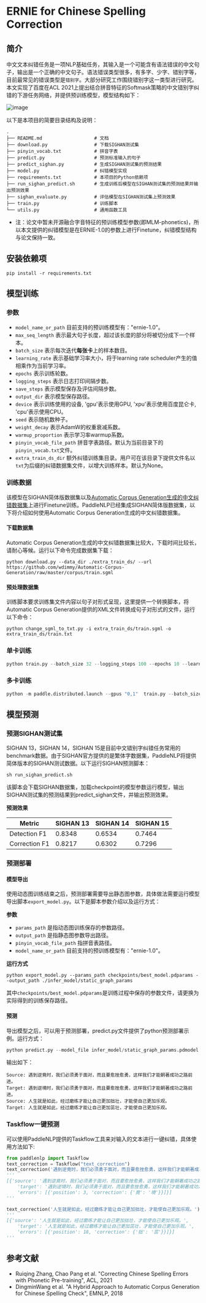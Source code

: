 # ERNIE for Chinese Spelling Correction

## 简介

中文文本纠错任务是一项NLP基础任务，其输入是一个可能含有语法错误的中文句子，输出是一个正确的中文句子。语法错误类型很多，有多字、少字、错别字等，目前最常见的错误类型是`错别字`。大部分研究工作围绕错别字这一类型进行研究。本文实现了百度在ACL 2021上提出结合拼音特征的Softmask策略的中文错别字纠错的下游任务网络，并提供预训练模型，模型结构如下：

![image](https://user-images.githubusercontent.com/10826371/131974040-fc84ec04-566f-4310-9839-862bfb27172e.png)

以下是本项目的简要目录结构及说明：

```text
.
├── README.md                   # 文档
├── download.py                 # 下载SIGHAN测试集
├── pinyin_vocab.txt            # 拼音字表
├── predict.py                  # 预测标准输入的句子
├── predict_sighan.py           # 生成SIGHAN测试集的预测结果
├── model.py                    # 纠错模型实现
├── requirements.txt            # 本项目的Python依赖项
├── run_sighan_predict.sh       # 生成训练后模型在SIGHAN测试集的预测结果并输出预测效果
├── sighan_evaluate.py          # 评估模型在SIGHAN测试集上预测效果
├── train.py                    # 训练脚本
└── utils.py                    # 通用函数工具
```

* 注：论文中暂未开源融合字音特征的预训练模型参数(即MLM-phonetics)，所以本文提供的纠错模型是在ERNIE-1.0的参数上进行Finetune，纠错模型结构与论文保持一致。

## 安装依赖项
```
pip install -r requirements.txt
```

## 模型训练

### 参数
- `model_name_or_path` 目前支持的预训练模型有："ernie-1.0"。
- `max_seq_length` 表示最大句子长度，超过该长度的部分将被切分成下一个样本。
- `batch_size` 表示每次迭代**每张卡**上的样本数目。
- `learning_rate` 表示基础学习率大小，将于learning rate scheduler产生的值相乘作为当前学习率。
- `epochs` 表示训练轮数。
- `logging_steps` 表示日志打印间隔步数。
- `save_steps` 表示模型保存及评估间隔步数。
- `output_dir` 表示模型保存路径。
- `device` 表示训练使用的设备, 'gpu'表示使用GPU, 'xpu'表示使用百度昆仑卡, 'cpu'表示使用CPU。
- `seed` 表示随机数种子。
- `weight_decay` 表示AdamW的权重衰减系数。
- `warmup_proportion` 表示学习率warmup系数。
- `pinyin_vocab_file_path` 拼音字表路径。默认为当前目录下的`pinyin_vocab.txt`文件。
- `extra_train_ds_dir` 额外纠错训练集目录。用户可在该目录下提供文件名以`txt`为后缀的纠错数据集文件，以增大训练样本。默认为None。

### 训练数据

该模型在SIGHAN简体版数据集以及[Automatic Corpus Generation生成的中文纠错数据集](https://github.com/wdimmy/Automatic-Corpus-Generation/blob/master/corpus/train.sgml)上进行Finetune训练。PaddleNLP已经集成SIGHAN简体版数据集，以下将介绍如何使用Automatic Corpus Generation生成的中文纠错数据集。

#### 下载数据集

Automatic Corpus Generation生成的中文纠错数据集比较大，下载时间比较长，请耐心等候。运行以下命令完成数据集下载：

```
python download.py --data_dir ./extra_train_ds/ --url https://github.com/wdimmy/Automatic-Corpus-Generation/raw/master/corpus/train.sgml
```

#### 预处理数据集

训练脚本要求训练集文件内容以句子对形式呈现，这里提供一个转换脚本，将Automatic Corpus Generation提供的XML文件转换成句子对形式的文件，运行以下命令：

```
python change_sgml_to_txt.py -i extra_train_ds/train.sgml -o extra_train_ds/train.txt
```

### 单卡训练

```python
python train.py --batch_size 32 --logging_steps 100 --epochs 10 --learning_rate 5e-5 --model_name_or_path ernie-1.0 --output_dir ./checkpoints/ --extra_train_ds_dir ./extra_train_ds/ --max_seq_length 192
```

### 多卡训练

```python
python -m paddle.distributed.launch --gpus "0,1"  train.py --batch_size 32 --logging_steps 100 --epochs 10 --learning_rate 5e-5 --model_name_or_path ernie-1.0 --output_dir ./checkpoints/ --extra_train_ds_dir ./extra_train_ds/ --max_seq_length 192
```

## 模型预测

### 预测SIGHAN测试集

SIGHAN 13，SIGHAN 14，SIGHAN 15是目前中文错别字纠错任务常用的benchmark数据。由于SIGHAN官方提供的是繁体字数据集，PaddleNLP将提供简体版本的SIGHAN测试数据。以下运行SIGHAN预测脚本：

```shell
sh run_sighan_predict.sh
```

该脚本会下载SIGHAN数据集，加载checkpoint的模型参数运行模型，输出SIGHAN测试集的预测结果到predict_sighan文件，并输出预测效果。

**预测效果**

| Metric       | SIGHAN 13 | SIGHAN 14 | SIGHAN 15 |
| -------------| --------- | --------- |---------  |
| Detection F1 | 0.8348    | 0.6534    | 0.7464    |
| Correction F1| 0.8217    | 0.6302    | 0.7296    |

### 预测部署

#### 模型导出

使用动态图训练结束之后，预测部署需要导出静态图参数，具体做法需要运行模型导出脚本`export_model.py`。以下是脚本参数介绍以及运行方式：

**参数**
- `params_path` 是指动态图训练保存的参数路径。
- `output_path` 是指静态图参数导出路径。
- `pinyin_vocab_file_path` 指拼音表路径。
- `model_name_or_path` 目前支持的预训练模型有："ernie-1.0"。

**运行方式**

```shell
python export_model.py --params_path checkpoints/best_model.pdparams --output_path ./infer_model/static_graph_params
```

其中`checkpoints/best_model.pdparams`是训练过程中保存的参数文件，请更换为实际得到的训练保存路径。

#### 预测

导出模型之后，可以用于预测部署，predict.py文件提供了python预测部署示例。运行方式：

```python
python predict.py --model_file infer_model/static_graph_params.pdmodel --params_file infer_model/static_graph_params.pdiparams
```

输出如下：
```
Source: 遇到逆竟时，我们必须勇于面对，而且要愈挫愈勇，这样我们才能朝著成功之路前进。
Target: 遇到逆境时，我们必须勇于面对，而且要愈挫愈勇，这样我们才能朝著成功之路前进。
Source: 人生就是如此，经过磨练才能让自己更加拙壮，才能使自己更加乐观。
Target: 人生就是如此，经过磨练才能让自己更加茁壮，才能使自己更加乐观。
```

### Taskflow一键预测
可以使用PaddleNLP提供的Taskflow工具来对输入的文本进行一键纠错，具体使用方法如下:

```python
from paddlenlp import Taskflow
text_correction = Taskflow("text_correction")
text_correction('遇到逆竟时，我们必须勇于面对，而且要愈挫愈勇，这样我们才能朝著成功之路前进。')
'''
[{'source': '遇到逆竟时，我们必须勇于面对，而且要愈挫愈勇，这样我们才能朝著成功之路前进。',
    'target': '遇到逆境时，我们必须勇于面对，而且要愈挫愈勇，这样我们才能朝著成功之路前进。',
    'errors': [{'position': 3, 'correction': {'竟': '境'}}]}]
'''

text_correction('人生就是如此，经过磨练才能让自己更加拙壮，才能使自己更加乐观。')
'''
[{'source': '人生就是如此，经过磨练才能让自己更加拙壮，才能使自己更加乐观。',
    'target': '人生就是如此，经过磨练才能让自己更加茁壮，才能使自己更加乐观。',
    'errors': [{'position': 18, 'correction': {'拙': '茁'}}]}]
'''

```


## 参考文献
* Ruiqing Zhang, Chao Pang et al. "Correcting Chinese Spelling Errors with Phonetic Pre-training", ACL, 2021
* DingminWang et al. "A Hybrid Approach to Automatic Corpus Generation for Chinese Spelling Check", EMNLP, 2018
